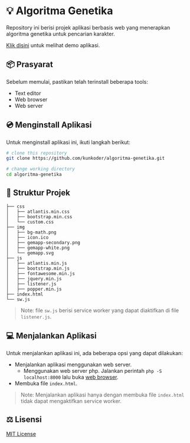 # :bulb: Algoritma Genetika

Repository ini berisi projek aplikasi berbasis web yang menerapkan algoritma genetika untuk pencarian karakter.

[Klik disini](https://algoritma-genetika.vercel.app) untuk melihat demo aplikasi.

## :package: Prasyarat

Sebelum memulai, pastikan telah terinstall beberapa tools:
* Text editor
* Web browser
* Web server

## :cd: Menginstall Aplikasi

Untuk menginstall aplikasi ini, ikuti langkah berikut:

```bash
# clone this repository
git clone https://github.com/kunkoder/algoritma-genetika.git

# change working directory
cd algoritma-genetika
```

## :open_file_folder: Struktur Projek

```text
├── css
│   ├── atlantis.min.css
│   ├── bootstrap.min.css
│   └── custom.css
├── img
│   ├── bg-math.png
│   ├── icon.ico
│   ├── gemapp-secondary.png
│   ├── gemapp-white.png
│   └── gemapp.svg
├── js
│   ├── atlantis.min.js
│   ├── bootstrap.min.js
│   ├── fontawesome.min.js
│   ├── jquery.min.js
│   ├── listener.js
│   ├── popper.min.js
├── index.html
└── sw.js
```

>Note: file `sw.js` berisi service worker yang dapat diaktifkan di file `listener.js`.

## :computer: Menjalankan Aplikasi

Untuk menjalankan aplikasi ini, ada beberapa opsi yang dapat dilakukan:
* Menjalankan aplikasi menggunakan web server. 
  * Menggunakan web server php. Jalankan perintah `php -S localhost:8000` lalu buka [web browser](http://localhost:8000).
* Membuka file `index.html`.
>Note: Menjalankan aplikasi hanya dengan membuka file `index.html` tidak dapat mengaktifkan service worker.

## :balance_scale: Lisensi

[MIT License](https://github.com/kunkoder/espeka/blob/main/LICENSE)
